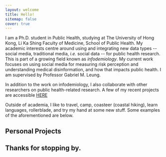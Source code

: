 ```yaml
---
layout: welcome
title: Hello!
sitemap: false
cover: true
---
```


I am a Ph.D. student in Public Health, studying at The University of Hong Kong, Li Ka Shing Faculty of Medicine, School of Public Health. My academic interests centre around using and integrating new data types -- social media, traditional media, <i>i.e.</i> social data -- for public health research. This is part of a growing field known as <i>infodemiology</i>. My current work focuses on using social media for measuring risk perception and understanding medical disinformation, and how that impacts public health. I am supervised by Professor Gabriel M. Leung. 
<p>
In addition to the work on infodemiology, I also collaborate with other researchers on public health-related research. A few of my recent projects are accessible 
<a href="https://jdcyin.github.io/academia/"> HERE </a>
<p>
Outside of academia, I like to travel, camp, coasteer (coastal hiking), learn languages, rollerblade, and try my hand at some new stuff. Some examples of the aforementioned are below.

## Personal Projects

<!--projects-->


<h2>Thanks for stopping by.</h2>
